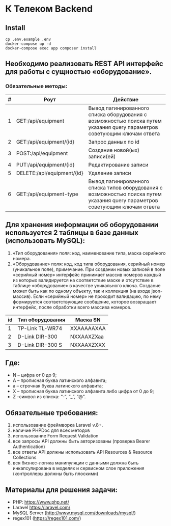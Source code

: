# К Телеком Backend

## Install

```
cp .env.example .env
docker-compose up -d
docker-compose exec app composer install
```

## Необходимо реализовать REST API интерфейс для работы с сущностью «оборудование».

### Обязательные методы:

|  				# 			 |  				Роут 			                       |  				Действие 			                                                                                                                       |
|-----|------------------------------|----------------------------------------------------------------------------------------------------------------------------------|
|  				1 			 |  				GET:/api/equipment 			         |  				Вывод 				пагинированного списка оборудования 				с возможностью поиска путем указания 				query параметров советующим ключам 				ответа 			       |
|  				2 			 |  				GET:/api/equipment/{id} 			    |  				Запрос 				данных по id 			                                                                                                            |
|  				3 			 |  				POST:/api/equipment 			        |  				Создание 				новой(ых) записи(ей) 			                                                                                                  |
|  				4 			 |  				PUT:/api/equipment/{id} 			    |  				Редактирование 				записи 			                                                                                                          |
|  				5 			 |  				DELETE:/api/equipment/{id} 			 |  				Удаление 				записи 			                                                                                                                |
|  				6 			 |  				GET:/api/equipment-type 			    |  				Вывод 				пагинированного списка типов 				оборудования с возможностью поиска 				путем указания query параметров советующим 				ключам ответа 			 |

## Для хранения информации об оборудовании используется 2 таблицы в базе данных (использовать MySQL):
1. «Тип оборудования» поля: код, наименование типа, маска серийного номера.
2. «Оборудование» поля: код, код типа оборудования, серийный номер (уникальное поле), примечание.
При создании новых записей в поле «серийный номер» интерфейс принимает массив номеров каждый из которых валидируется на соответствие маске и отсутствие в таблице «оборудование» в качестве уникального ключа. Создание может быть как по одному объекту, так и коллекция (на входе json-массив).
Если «серийный номер» не проходит валидацию, по нему формируется соответствующие сообщение, которое возвращает интерфейс, после обработки всего массива номеров.

|  				id 			 |  				Тип 				оборудования 			 |  				Маска 				SN 			   |
|------|--------------------|--------------|
|  				1 			  |  				TP-Link 				TL-WR74 			  |  				XXAAAAAXAA 			 |
|  				2 			  |  				D-Link 				DIR-300 			   |  				NXXAAXZXaa 			 |
|  				3 			  |  				D-Link 				DIR-300 S 			 |  				NXXAAXZXXX 			 |

## Где:
- N – цифра от 0 до 9;
- A – прописная буква латинского алфавита;
- a – строчная буква латинского алфавита;
- X – прописная буква латинского алфавита либо цифра от 0 до 9;
- Z –символ из списка: “-“, “_”, “@”.

## Обязательные требования:
1. использование фреймворка Laravel v.8+.
2. наличие PHPDoc для всех методов
3. использование Form Request Validation
4. все запросы API должны быть авторизованы (проверка Bearer Authentication)
5. все ответы API должны использовать API Resources & Resource Collections
6. вся бизнес-логика манипуляции с данными должна быть инкапсулирована в моделях и сервисном слое приложения (контроллеры должны быть плоскими)

## Материалы для решения задачи:
- PHP: https://www.php.net/
- Laravel https://laravel.com/
- MySQL Server (http://www.mysql.com/downloads/mysql/)
- regex101 (https://regex101.com/)
